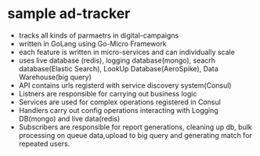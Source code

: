 # sample ad-tracker 
- tracks all kinds of parmaetrs in digital-campaigns
- written in GoLang using Go-Micro Framework
- each feature is written in micro-services and can individually scale
- uses live database (redis), logging database(mongo), seacrh database(Elastic Search), LookUp Database(AeroSpike), Data Warehouse(big query)
- API contains urls registerd with service discovery system(Consul)
- Listners are responsible for carrying out business logic 
- Services are used for complex operations registered in Consul
- Handlers carry out config operations interacting with Logging DB(mongo) and live data(redis)
- Subscribers are responsible for report generations, cleaning up db, bulk processing on queue data,upload to big query
and generating match for repeated users.

